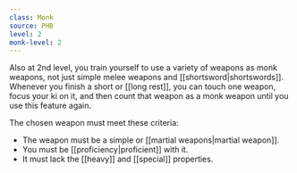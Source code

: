 ```yaml
---
class: Monk
source: PHB
level: 2
monk-level: 2
---
```


Also at 2nd level, you train yourself to use a variety of weapons as monk weapons, not just simple melee weapons and [[shortsword|shortswords]]. Whenever you finish a short or [[long rest]], you can touch one weapon, focus your ki on it, and then count that weapon as a monk weapon until you use this feature again.

The chosen weapon must meet these criteria:
- The weapon must be a simple or [[martial weapons|martial weapon]].
- You must be [[proficiency|proficient]] with it.
- It must lack the [[heavy]] and [[special]] properties.
